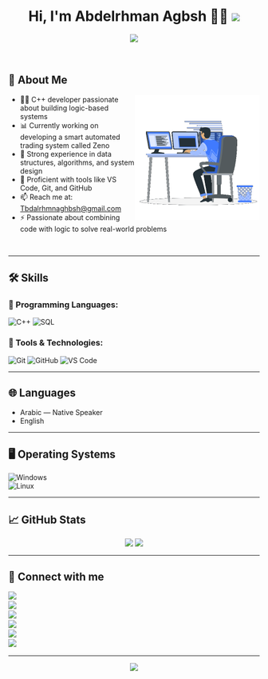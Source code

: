 <h1 align="center"><b>Hi, I'm Abdelrhman Agbsh 👨‍💻</b> <img src="https://media.giphy.com/media/hvRJCLFzcasrR4ia7z/giphy.gif" width="35"></h1>

<p align="center">
  <a href="https://github.com/DenverCoder1/readme-typing-svg">
    <img src="https://readme-typing-svg.herokuapp.com?font=Time+New+Roman&color=cyan&size=25&center=true&vCenter=true&width=600&height=100&lines=C%2B%2B+Developer+and+Problem+Solver;Building+Smart+Trading+Systems;Passionate+about+Code+and+Logic;Always+Learning+New+Tech">
  </a>
</p>

<br>

## 🧠 About Me
<img align="right" src="https://github.com/0xAbdulKhalid/0xAbdulKhalid/raw/main/assets/mdImages/Right_Side.gif" width="250px">

- 👨‍💻 C++ developer passionate about building logic-based systems  
- 📊 Currently working on developing a smart automated trading system called Zeno  
- 🧠 Strong experience in data structures, algorithms, and system design  
- 🔧 Proficient with tools like VS Code, Git, and GitHub  
- 📫 Reach me at: Tbdalrhmnaghbsh@gmail.com
- ⚡ Passionate about combining code with logic to solve real-world problems  

<br clear="both"/>

---

## 🛠 Skills

### 🧩 Programming Languages:
![C++](https://img.shields.io/badge/C++-%2300599C.svg?style=for-the-badge&logo=c%2B%2B&logoColor=white)
![SQL](https://img.shields.io/badge/SQL-%2300C7B7.svg?style=for-the-badge&logo=sqlite&logoColor=white)

### 🧰 Tools & Technologies:
![Git](https://img.shields.io/badge/Git-%23F05033.svg?style=for-the-badge&logo=git&logoColor=white)
![GitHub](https://img.shields.io/badge/GitHub-%23121011.svg?style=for-the-badge&logo=github&logoColor=white)
![VS Code](https://img.shields.io/badge/VSCode-%23007ACC.svg?style=for-the-badge&logo=visual-studio-code&logoColor=white)

---

## 🌐 Languages

- Arabic — Native Speaker
- English

---

## 🖥 Operating Systems

![Windows](https://img.shields.io/badge/Windows-0078D6?style=for-the-badge&logo=windows&logoColor=white)  
![Linux](https://img.shields.io/badge/Linux-FCC624?style=for-the-badge&logo=linux&logoColor=black)

---

## 📈 GitHub Stats

<div align="center">
  <img src="https://github-readme-stats.vercel.app/api?username=AbdelrhmanAgbsh&show_icons=true&count_private=true&theme=tokyonight" width="450" />
  <img src="https://github-readme-stats.vercel.app/api/top-langs/?username=AbdelrhmanAgbsh&layout=compact&theme=tokyonight" width="375" />
</div>

---

## 🤝 Connect with me

<div align="left">

<a href="Tbdalrhmnaghbsh@gmail.com"><img src="https://img.shields.io/badge/Gmail-agbsh.dev-%23EA4335.svg?style=for-the-badge&logo=gmail&logoColor=white"></a>  
<a href="https://github.com/AbdelrhmanAgbsh"><img src="https://img.shields.io/badge/GitHub-AbdelrhmanAgbsh-%23121011.svg?style=for-the-badge&logo=github&logoColor=white"></a>  
<a href="https://t.me/c/2448838246/119"><img src="https://img.shields.io/badge/LinkedIn-YourName-%230077B5.svg?style=for-the-badge&logo=linkedin&logoColor=white"></a>  
<a href="https://t.me/yourTelegram"><img src="https://img.shields.io/badge/Telegram-@YourTelegram-%2300acee.svg?style=for-the-badge&logo=telegram&logoColor=white"></a>  
<a href="https://facebook.com/yourFacebook"><img src="https://img.shields.io/badge/Facebook-YourName-%231877F2.svg?style=for-the-badge&logo=facebook&logoColor=white"></a>  
<a href="https://instagram.com/yourInstagram"><img src="https://img.shields.io/badge/Instagram-@yourInstagram-%23E4405F.svg?style=for-the-badge&logo=instagram&logoColor=white"></a>

</div>

---

<p align="center">
  <img src="https://user-images.githubusercontent.com/73097560/115834477-dbab4500-a447-11eb-908a-139a6edaec5c.gif" />
</p>
